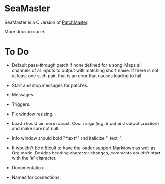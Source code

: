 # SeaMaster

SeaMaster is a C version of [PatchMaster](https://patchmaster.org/).

More docs to come.

# To Do

- Default pass-through patch if none defined for a song. Maps all channels
  of all inputs to output with matching short name. If there is not at least
  one such pair, that is an error that causes loading to fail.

- Start and stop messages for patches.

- Messages.

- Triggers.

- Fix window resizing.

- Load should be more robust. Count args (e.g. input and output creation)
  and make sure not null.

- Info window should bold "\*text\*" and italicize "\_text\_".

- It wouldn't be difficult to have the loader support Markdown as well as
  Org mode. Besides heading character changes, comments couldn't start with
  the '#' character.

- Documentation.

- Names for connections.
